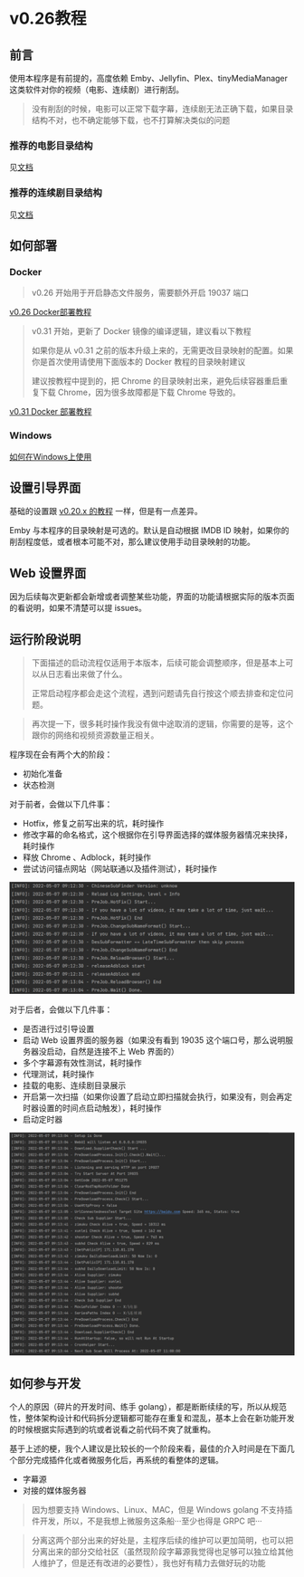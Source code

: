 # v0.26教程

## 前言

使用本程序是有前提的，高度依赖 Emby、Jellyfin、Plex、tinyMediaManager  这类软件对你的视频（电影、连续剧）进行削刮。

> 没有削刮的时候，电影可以正常下载字幕，连续剧无法正确下载，如果目录结构不对，也不确定能够下载，也不打算解决类似的问题

### 推荐的电影目录结构

见[文档](https://github.com/allanpk716/ChineseSubFinder/blob/docs/DesignFile/%E7%94%B5%E5%BD%B1%E7%9A%84%E6%8E%A8%E8%8D%90%E7%9B%AE%E5%BD%95%E7%BB%93%E6%9E%84.md)

### 推荐的连续剧目录结构

见[文档](https://github.com/allanpk716/ChineseSubFinder/blob/docs/DesignFile/%E8%BF%9E%E7%BB%AD%E5%89%A7%E7%9B%AE%E5%BD%95%E7%BB%93%E6%9E%84%E8%A6%81%E6%B1%82.md)

## 如何部署

### Docker

> v0.26 开始用于开启静态文件服务，需要额外开启 19037 端口

[v0.26 Docker部署教程](https://github.com/allanpk716/ChineseSubFinder/blob/docs/DesignFile/v0.20教程/00.Docker部署教程.md)

> v0.31 开始，更新了 Docker 镜像的编译逻辑，建议看以下教程
>
> 如果你是从 v0.31 之前的版本升级上来的，无需更改目录映射的配置。如果你是首次使用请使用下面版本的 Docker 教程的目录映射建议
>
> 建议按教程中提到的，把 Chrome 的目录映射出来，避免后续容器重启重复下载 Chrome，因为很多故障都是下载 Chrome 导致的。

[v0.31 Docker 部署教程](https://github.com/allanpk716/ChineseSubFinder/blob/master/docker/readme.md)

### Windows

[如何在Windows上使用](https://github.com/allanpk716/ChineseSubFinder/blob/docs/DesignFile/v0.20教程/01.如何在Windows上使用.md)

## 设置引导界面

基础的设置跟 [v0.20.x 的教程](https://github.com/allanpk716/ChineseSubFinder/tree/docs/DesignFile/v0.20%E6%95%99%E7%A8%8B) 一样，但是有一点差异。

Emby 与本程序的目录映射是可选的。默认是自动根据 IMDB ID 映射，如果你的削刮程度低，或者根本可能不对，那么建议使用手动目录映射的功能。

## Web 设置界面

因为后续每次更新都会新增或者调整某些功能，界面的功能请根据实际的版本页面的看说明，如果不清楚可以提 issues。

## 运行阶段说明

> 下面描述的启动流程仅适用于本版本，后续可能会调整顺序，但是基本上可以从日志看出来做了什么。
>
> 正常启动程序都会走这个流程，遇到问题请先自行按这个顺去排查和定位问题。

> 再次提一下，很多耗时操作我没有做中途取消的逻辑，你需要的是等，这个跟你的网络和视频资源数量正相关。

程序现在会有两个大的阶段：

* 初始化准备
* 状态检测

对于前者，会做以下几件事：

* Hotfix，修复之前写出来的坑，耗时操作
* 修改字幕的命名格式，这个根据你在引导界面选择的媒体服务器情况来抉择，耗时操作
* 释放 Chrome 、Adblock，耗时操作
* 尝试访问锚点网站（网站联通以及插件测试），耗时操作

![启动顺序00](pics/启动顺序00.png)

对于后者，会做以下几件事：

* 是否进行过引导设置
* 启动 Web 设置界面的服务器（如果没有看到 19035 这个端口号，那么说明服务器没启动，自然是连接不上 Web 界面的）
* 多个字幕源有效性测试，耗时操作
* 代理测试，耗时操作
* 挂载的电影、连续剧目录展示
* 开启第一次扫描（如果你设置了启动立即扫描就会执行，如果没有，则会再定时器设置的时间点启动触发），耗时操作
* 启动定时器

![启动顺序01](pics/启动顺序01.png)

## 如何参与开发

个人的原因（碎片的开发时间、练手 golang），都是断断续续的写，所以从规范性，整体架构设计和代码拆分逻辑都可能存在重复和混乱，基本上会在新功能开发的时候根据实际遇到的坑或者说看之前代码不爽了就重构。

基于上述的梗，我个人建议是比较长的一个阶段来看，最佳的介入时间是在下面几个部分完成插件化或者微服务化后，再系统的看整体的逻辑。

* 字幕源
* 对接的媒体服务器

> 因为想要支持 Windows、Linux、MAC，但是 Windows golang 不支持插件开发，所以，不是我想上微服务这条船···至少也得是 GRPC 吧···

> 分离这两个部分出来的好处是，主程序后续的维护可以更加简明，也可以把分离出来的部分交给社区（虽然现阶段字幕源我觉得也足够可以独立给其他人维护了，但是还有改进的必要性），我也好有精力去做好玩的功能
